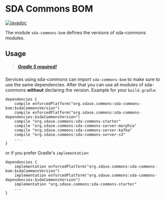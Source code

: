 # SDA Commons BOM

[![javadoc](https://javadoc.io/badge2/org.sdase.commons/sda-commons-bom/javadoc.svg)](https://javadoc.io/doc/org.sdase.commons/sda-commons-bom)

The module `sda-commons-bom` defines the versions of sda-commons modules.

## Usage

> ##### [Gradle 5 required!](https://gradle.org/whats-new/gradle-5/)

Services using sda-commons can import `sda-commons-bom` to make sure to use the same 
dependencies. After that you can use all modules of sda-commons **without** declaring the version.
Example for your `build.gradle`:

```
dependencies {
    compile enforcedPlatform("org.sdase.commons:sda-commons-bom:$sdaCommonsVersion")
    compile enforcedPlatform("org.sdase.commons:sda-commons-dependencies:$sdaCommonsVersion")
    compile "org.sdase.commons:sda-commons-starter"
    compile "org.sdase.commons:sda-commons-server-morphia"
    compile "org.sdase.commons:sda-commons-server-kafka"
    compile "org.sdase.commons:sda-commons-server-s3"
    ...
}
```

or if you prefer Gradle's `implementation`:

```
dependencies {
    implementation enforcedPlatform("org.sdase.commons:sda-commons-bom:$sdaCommonsVersion")
    implementation enforcedPlatform("org.sdase.commons:sda-commons-dependencies:$sdaCommonsVersion")
    implementation "org.sdase.commons:sda-commons-starter"
    ...
}
```
